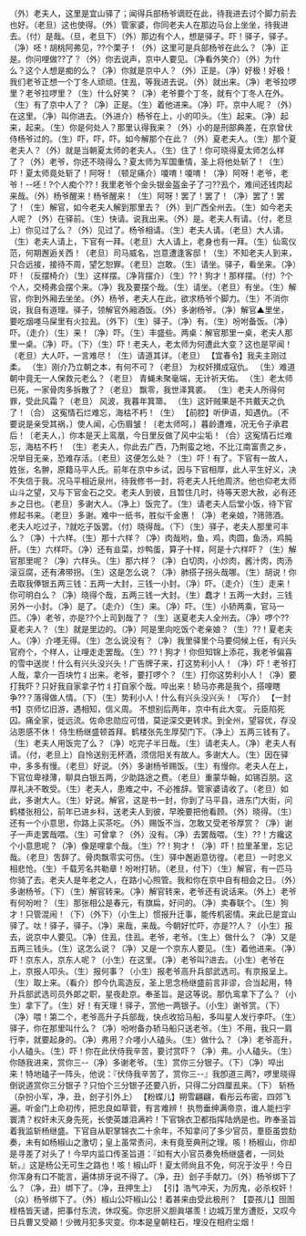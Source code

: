 <!-- { "loadSidebar": true } -->
（外）老夫人，这里是宜山驿了；闻得兵部杨爷谪贬在此，待我进去讨个脚力前去也好。（老旦）这也使得。（外）管家婆，你同老夫人在那边马台上坐坐，待我进去。（付）是哉。（旦，老旦下）（外）那边有个人，想是驿子。吓！驿子，驿子。（净）呸！胡桃阿弗见，??个栗子！（外）这里可是兵部杨爷在此么？（净）正是。你问哩做??了？（外）你去说声，京中人要见。（净看外笑介）（外）为什么？这个人想是痴的么？（净）你就是京中人？（外）正是。（净）好极！好极！我们老爷正想一个丁冬人顽顽。住厾，等我进去说。（外）就出来。（净）老爷拉啰里？老爷拉啰里？（生）什么好笑？（净）老爷要个丁冬，就有个丁冬人在外。（生）有了京中人了？（净）正是。（生）着他进来。（净）吓。京中人呢？（外）在这里。（净）叫你进去。（外进介）杨爷在上，小的叩头。（生）起来。（净）起来，起来。（生）你是何处人？那里认得我来？（外）小的是刑部典差，在京曾伏侍杨爷过的。（生）吓，吓，吓。如今解那个在此？（外）夏老夫人。（生）那个夏老夫人？（外）就是当朝夏太师的老夫人。（生）住了！你可晓得夏太师怎么样了？（外）老爷，你还不晓得么？夏太师为军国重情，圣上将他处斩了！（生）吓！夏太师竟处斩了！阿呀！（顿足痛介）嗄唷！嗄唷！（净）阿呀！老爷，老爷！--呸！?个人痴个??！我里老爷个金头银金盔金子了刁??厾个，难间还钱肉起来哉。（外）杨爷醒来！杨爷醒来！（生）阿呀！罢了！罢了！（净）罢了！罢了！（生）解官，如今老夫人解到那里去？（外）到广西全州去。（生）如今老夫人呢？（外）在驿前。（生）快请。说我出来。（外）是。老夫人有请。（付，老旦上）你见过了么？（外）见过了。杨爷相请。（生）老夫人请。（老旦）大人请。（生）老夫人请上，下官有一拜。（老旦）大人请上，老身也有一拜。（生）仙鸾仪范，何期邂逅关西！（老旦）司马威名，岂意遭逢客邸！（生）不知老夫人到来，只合远接，接待不周，望乞恕罪。（老旦）岂敢。（生）请坐。驿子，看坐来。（净）吓！（反摆椅介）（生）这样摆。（净背摆介）（生）??！狗才！那样摆。（付）?个个人，交椅弗会摆个来。（净）我及要摆个哉。（生）请坐。（老旦）有坐。（生）解官，你到外厢去坐坐。（外）杨爷，老夫人在此，欲求杨爷个脚力。（生）不消你说，我自有道理。驿子，领解官外厢酒饭。（外）多谢杨爷。（净）解官▲里坐，要吃烟嚜马屎里有火拉厾。（外下）（生）驿子。（净）有。（生）吩咐备饭。（净）吓。（走介）（生）来！（净）吓。（生）丰盛些。两桌：解官那里一桌，老夫人那里一桌。（净）吓。（下）（生）吓！老夫人，老太师为何遭此大变？这也是罕闻！（老旦）大人吓，一言难尽！（生）请道其详。（老旦）
【宜春令】我夫主刚过柔。
（生）刚介乃立朝之本，有何不可？（老旦）
为权奸攅成寇仇。
（生）难道朝中竟无一人保救元老么？（老旦）
青蝇未聚毫端，无计祈天佑。
（生）老太师已死，一家骨肉多拆散了？（老旦）
飘零，我世泽箕裘。
（生）老夫人所得何罪，受此风霜？（老旦）
风波，我暮年箕箒。
（生）这奸贼果是不共戴天之仇了！（合）
这寃情石烂难忘，海枯不朽！（生）
【前腔】听伊语，知遇仇。〔不要说是亲受其祸，〕使人闻，心伤眉皱！〔老太师呵，〕暮龄遭难，况无令子承君后！〔老夫人，〕你本是天上鸾凰，今日里反做了风中尘垢！（合）这寃情石烂难忘，海枯不朽！
（生）老夫人，你此去广西，乃荆蛮之地，不比江南富贵之乡，况举目无亲，恐难存活。（老旦）这便怎么处？（生）吓！有了。下官有一故人，姓张，名翀，原籍马平人氏。前年在京中乡试，因与下官相厚，此人平生好义，决不失信于我。况马平相近泉州，待我修书一封，将老夫人托他周济。他也仰老太师山斗之望，又与下官金石之交。老夫人到彼，且暂住几时，待等天恩大赦，必有还乡之日也。（老旦）多谢大人。（净上）饭完了。（生）请老夫人后堂小饭，待下官修起书来。（老旦）多谢。难中一纸书，胜似千金惠！（净）老亲娘，?筛筛酒。老夫人吃过子，?就吃子饭罢。（付）晓得哉。（下）（生）驿子，老夫人那里可丰么？（净）十六样。（生）那十六样？（净）肉哉哟，鱼，鸡，肉圆，鱼汤，鸡肫肝。（生）六样吓。（净）还有韭菜，炒鸭蛋，算子十样，阿是十六样吓？（生）解官那里呢？（净）六样头。（生）那六样？（净）白切肉，小炒肉，酱汁肉，肉汤滚豆腐，还有沸带拐。（生）这是怎么说？（净）肺搭子拐头哉哪。（生）胡说！你去取我俸银五两三钱：五两一大封，三钱一小封。（净）吓。（走介）（生）走来！你可明白么？（净）晓得个哉，五两三钱一大封。（生）蠢才！五两一大封，三钱另外一小封。（净）是了。（走介）（生）来。（净）吓。（生）小轿两乘，官马一匹。（净）老爷，亦是??个上司到哉了？（生）送夏老夫人全州去。（净）啰个??夏老夫人？（生）就是里边的。（净）阿是里向吃饭个老亲娘？（生）??！夏老夫人。（净）介嚜无得。（生）怎么说没有？（净）我里驿里个马要伺候上任，有兴头官府个，个样人，让哩走走罢哉。（生）??！狗才！你但知锦上添花，我老爷偏喜的雪中送炭！什么有兴头没兴头！广告牌子来，打这势利小人！（净）吓！老爷打人哉，拿介一百块竹丬出来。老爷，要打啰个？（生）打你这势利小人！（净）要打我吓？只好我自家拿子竹丬打自家个哉。啐出来！轿马亦弗是我个，搭哩瞎争??？落得做人情。（下）（生）势利小人！什么有兴头没兴头！（写介）
【一封书】京师忆旧游，遇相知，信义周。
不想别后两年，京中有此大变。
元臣陷死囚。痛全家，徙远流。佐命忠勋应可惜，莫逆深交更转求。到全州，望容优，存没沾恩感不休！
侍生杨继盛顿首拜。鹤楼张先生厚契门下。（净上）五两三钱有了。（生）老夫人用饭完了么？（净）吃完子半日哉。（生）请老夫人。（净）老夫人有请。（付，老旦上）自怜送别无杯酒，须信阳关有故人。多谢大人。（生）因在驿中，多多有慢。（老旦）好说。（外）多谢杨爷赐饭。（生）有慢你。老夫人在上，下官位卑禄薄，聊具白银五两，少助路途之费。（老旦）重蒙华翰，如锡百朋。这厚礼决不敢受。（生）老夫人，患难之中，不必推辞。管家婆请收了。（老旦）如此，多谢大人。（生）好说。解官，这是书一封，你到了马平县，进东门大街，问鹤楼张相公，前年已进乡科，送老夫人到彼，早晚要把他看顾。（外）晓得。（生）还有一个小意思，你路上买茶吃。（外）赐饭不当，怎敢又受老爷厚赏？（净）谢子一声走罢哉喂。（生）可曾拿？（外）没有。（净）去罢哉喂。（生）??！方纔这个小意思呢？（净）像是哩拿个哉。（生）??！狗才！（净）吓！拉里革里，忘记哉。（老旦）吿辞了。骨肉飘零实可伤。（生）驿中邂逅意彷徨。（老旦）一时忠义相悲怆。（生）千载芳名共勒章！吩咐打轿。（老旦，付下）（生）解官，有一匹马你骑了去。老夫人是年老之人，在路小心照管。我和你在京中自有相会之日。（外）多谢杨爷。（下）（生）解官转来。（净）解官转来，老爷还有说话来。（外上）老爷有何吩咐？（生）那张相公是春元，有旗扁，好问的。（净）卖春联个。（生）狗才！只管混闹！（下）（外下）（小生上）惯报升迁事，能传机密情。来此已是宜山驿了。呔！驿子，驿子。（净）来哉，来哉。今朝好忙吓，亦是??人？（小生）报去，说京中人要见。（净）住厾，住厾。老爷，老爷。（生上）做什么？（净）又是五两三钱头。（生）这怎么说？（净）又是一个京东人要见。（生）着他进来。（净）吓！京东人，京东人呢？（小生）在这里。（净）老爷叫?进去。（小生）老爷在上，京报人叩头。（生）报何事？（小生）报老爷高升兵部武选司。有京报呈上。（生）取上来。（看介）卽今仇鸾造反，圣上思念杨继盛前言非谬，合当起用，特升兵部武选司员外郞之职，星夜赴京。奉圣旨。是这等说。那仇鸾拿下了么？（小生）拿下了。（生）好！有天理！驿子，赏他一两银子。（小生）谢爷赏。（下）（净）喂！第二个，老爷高升子兵部哉，快点收拾马船，多叫星人发行李吓。（生）驿子，你在那里叫什么？（净）吩咐备办轿马船只送老爷。（生）不用，我只一肩行李，就要起身的。（净）弗用？介嚜小人磕头。（生）做什么？（净）老爷高升，小人磕头。（生）吓！你在此伏侍我辛苦，要讨赏吓？（净）弗。小人磕头。（生）你随我进来，赏你三--（净）多谢老爷。（生）赏你三分银子。（下）（净）啐出来！特地磕子一阵头，他说：『伏侍我辛苦了，赏你三--』我卽道三两?，啰里晓得倒说道赏你三分银子？只怕个三分银子还要八折，只得二分四厘厾来。（下）
斩杨
（杂扮小军，净，丑，刽子引外上）
【粉蝶儿】朔雪翩翩，看彤云布密，四郊飞遍。听金门上命初传，把忠良如草菅，有言难辨！
执笏垂绅满帝京，谁人能扫宇寰清？权奸未灭身先死，长使英雄泪满衿！下官锦衣卫都指挥陆炳是也。昨奉圣旨着我监斩杨继盛。下官自从职掌锦衣二十余年，不知拿问了多少官员，羣臣虽尝劾奏，未有如杨椒山之激切；皇上虽常责问，未有竟至典刑之理。咳！杨椒山，你却是寻差了对头了！今早内监口传圣旨道：『如有大小官员奏免杨继盛者，一同处斩。』这是杨公无可生之路也！咳！椒山吓！夏太师尙且不免，何况于汝乎！今日你浑身有口不能言，遍体排牙说不得了。（净，丑）刽子手献刀。（外）杨爷绑下了么？（净，丑）绑下了。（净，丑押生上）
【引】浩气冲天，为厉鬼，必杀权奸！
（众）杨爷绑下了。（外）椒山公吓椒山公！着甚来由受此极刑？
【耍孩儿】囹圄桎梏皆天谴，把事付东流，休叹寃。你忠肝义胆眞堪羡！边城万里方遭贬，又叹今日兵曹又受顚！少微月犯多灾变。你本是皇朝柱石，埋没在相府尘烟！
